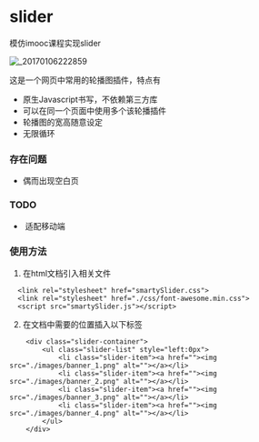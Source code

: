 # slider
模仿imooc课程实现slider

![_20170106222859](https://cloud.githubusercontent.com/assets/12489528/21720902/b168ef24-d460-11e6-9857-d82ed1153b3d.png)

这是一个网页中常用的轮播图插件，特点有
* 原生Javascript书写，不依赖第三方库
* 可以在同一个页面中使用多个该轮播插件
* 轮播图的宽高随意设定
* 无限循环

### 存在问题

* 偶而出现空白页

### TODO
*  适配移动端
### 使用方法

1. 在html文档引入相关文件

```
  <link rel="stylesheet" href="smartySlider.css">
  <link rel="stylesheet" href="./css/font-awesome.min.css">
  <script src="smartySlider.js"></script>
```
2. 在文档中需要的位置插入以下标签

```
	<div class="slider-container">
		<ul class="slider-list" style="left:0px">
			<li class="slider-item"><a href=""><img src="./images/banner_1.png" alt=""></a></li>
			<li class="slider-item"><a href=""><img src="./images/banner_2.png" alt=""></a></li>
			<li class="slider-item"><a href=""><img src="./images/banner_3.png" alt=""></a></li>
			<li class="slider-item"><a href=""><img src="./images/banner_4.png" alt=""></a></li>
		</ul>
	</div>
```
